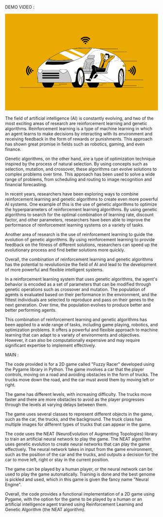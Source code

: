 DEMO VIDEO : 

[![Watch the Demo](./Thumbnail.jpeg)](https://www.youtube.com/watch?v=4LpzYOBftPk)

The field of artificial intelligence (AI) is constantly evolving, and two of the most exciting areas of research are reinforcement learning and genetic algorithms. Reinforcement learning is a type of machine learning in which an agent learns to make decisions by interacting with its environment and receiving feedback in the form of rewards or punishments. This approach has shown great promise in fields such as robotics, gaming, and even finance.

Genetic algorithms, on the other hand, are a type of optimization technique inspired by the process of natural selection. By using concepts such as selection, mutation, and crossover, these algorithms can evolve solutions to complex problems over time. This approach has been used to solve a wide range of problems, from scheduling and routing to image recognition and financial forecasting.

In recent years, researchers have been exploring ways to combine reinforcement learning and genetic algorithms to create even more powerful AI systems. One example of this is the use of genetic algorithms to optimize the hyperparameters of reinforcement learning algorithms. By using genetic algorithms to search for the optimal combination of learning rate, discount factor, and other parameters, researchers have been able to improve the performance of reinforcement learning systems on a variety of tasks.

Another area of research is the use of reinforcement learning to guide the evolution of genetic algorithms. By using reinforcement learning to provide feedback on the fitness of different solutions, researchers can speed up the evolutionary process and find better solutions more quickly.

Overall, the combination of reinforcement learning and genetic algorithms has the potential to revolutionize the field of AI and lead to the development of more powerful and flexible intelligent systems.

In a reinforcement learning system that uses genetic algorithms, the agent's behavior is encoded as a set of parameters that can be modified through genetic operations such as crossover and mutation. The population of agents is evaluated based on their performance in the environment, and the fittest individuals are selected to reproduce and pass on their genes to the next generation. Over time, the population evolves to produce better and better performing agents.

This combination of reinforcement learning and genetic algorithms has been applied to a wide range of tasks, including game playing, robotics, and optimization problems. It offers a powerful and flexible approach to machine learning that can adapt to a variety of environments and objectives. However, it can also be computationally expensive and may require significant expertise to implement effectively.

MAIN :

The code provided is for a 2D game called "Fuzzy Racer" developed using the Pygame library in Python. The game involves a car that the player controls, moving on a road and avoiding obstacles in the form of trucks. The trucks move down the road, and the car must avoid them by moving left or right. 

The game has different levels, with increasing difficulty. The trucks move faster and there are more obstacles to avoid as the player progresses through the levels at varying delays between them.

The game uses several classes to represent different objects in the game, such as the car, the trucks, and the background. The truck class has multiple images for different types of trucks that can appear in the game.

The code uses the NEAT (NeuroEvolution of Augmenting Topologies) library to train an artificial neural network to play the game. The NEAT algorithm uses genetic evolution to create neural networks that can play the game effectively. The neural network takes in input from the game environment, such as the position of the car and the trucks, and outputs a decision for the car to move left, right or stay in the current position.

The game can be played by a human player, or the neural network can be used to play the game automatically. Training is done and the best genome is pickled and used, which in this game is given the fancy name "Neural Engine".

Overall, the code provides a functional implementation of a 2D game using Pygame, with the option for the game to be played by a human or an artificial intelligence agent trained using Reinforcement Learning and Genetic Algorithm (the NEAT algorithm).
